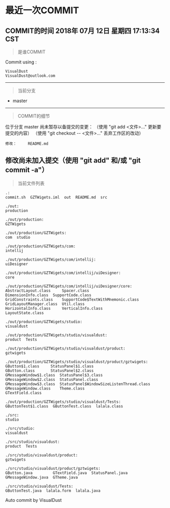 # 最近一次COMMIT

COMMIT的时间
2018年 07月 12日 星期四 17:13:34 CST
---
> 是谁COMMIT

Commit using :
```
VisualDust
VisualDust@outlook.com
```
---
> 当前分支

* master

---
> COMMIT的细节

位于分支 master
尚未暂存以备提交的变更：
  （使用 "git add <文件>..." 更新要提交的内容）
  （使用 "git checkout -- <文件>..." 丢弃工作区的改动）

	修改：     README.md

修改尚未加入提交（使用 "git add" 和/或 "git commit -a"）
---
> 当前文件列表

```
.:
commit.sh  GZTWigets.iml  out  README.md  src

./out:
production

./out/production:
GZTWigets

./out/production/GZTWigets:
com  studio

./out/production/GZTWigets/com:
intellij

./out/production/GZTWigets/com/intellij:
uiDesigner

./out/production/GZTWigets/com/intellij/uiDesigner:
core

./out/production/GZTWigets/com/intellij/uiDesigner/core:
AbstractLayout.class	 Spacer.class
DimensionInfo.class	 SupportCode.class
GridConstraints.class	 SupportCode$TextWithMnemonic.class
GridLayoutManager.class  Util.class
HorizontalInfo.class	 VerticalInfo.class
LayoutState.class

./out/production/GZTWigets/studio:
visualdust

./out/production/GZTWigets/studio/visualdust:
product  Tests

./out/production/GZTWigets/studio/visualdust/product:
gztwigets

./out/production/GZTWigets/studio/visualdust/product/gztwigets:
GButton$1.class		StatusPanel$1.class
GButton.class		StatusPanel$2.class
GMessageWindow$1.class	StatusPanel$3.class
GMessageWindow$2.class	StatusPanel.class
GMessageWindow$3.class	StatusPanel$WindowSizeListenThread.class
GMessageWindow.class	Theme.class
GTextField.class

./out/production/GZTWigets/studio/visualdust/Tests:
GButtonTest$1.class  GButtonTest.class	lalala.class

./src:
studio

./src/studio:
visualdust

./src/studio/visualdust:
product  Tests

./src/studio/visualdust/product:
gztwigets

./src/studio/visualdust/product/gztwigets:
GButton.java	     GTextField.java  StatusPanel.java
GMessageWindow.java  GTheme.java

./src/studio/visualdust/Tests:
GButtonTest.java  lalala.form  lalala.java
```

Auto commit by VisualDust
